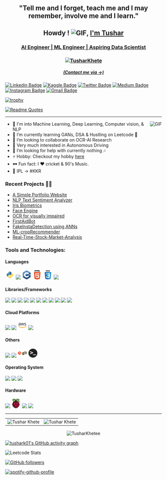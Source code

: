 <h2 align="center">"Tell me and I forget, teach me and I may remember, involve me and I learn."</h2>
<h2 align="center">Howdy ! <img height=30 width=30 alt="GIF" src="https://raw.githubusercontent.com/MartinHeinz/MartinHeinz/master/wave.gif" />, <a href="https://www.linkedin.com/in/tushar-khete-4016201a0/" target="_blank"> I'm Tushar</h2>

<h3 align="center"> AI Engineer | ML Engineer | Aspiring Data Scientist </h3>

<h3><p align="center"> <img src="https://komarev.com/ghpvc/?username=tushark01&label=Profile%20views&color=6805D3&style=flat" alt="TusharKhete" /> </p></h3>

<h5 align="center"><i>(Contact me via ->)</i></h5>


[![Linkedin Badge](https://img.shields.io/badge/-Tushar_Khete-blue?style=flat&logo=Linkedin&logoColor=white&link=https://www.linkedin.com/in/tushar-khete-4016201a0//)](https://www.linkedin.com/in/tushar-khete-4016201a0//)
[![Kaggle Badge](https://img.shields.io/badge/-Kaggle-1ca0f1?style=flat&labelColor=1ca0f1&logo=Kaggle&logoColor=white&link=https://www.kaggle.com/tusharkhete)](https://www.kaggle.com/tusharkhete)
[![Twitter Badge](https://img.shields.io/badge/-@KheteTushar-1ca0f1?style=flat&labelColor=1ca0f1&logo=twitter&logoColor=white&link=https://twitter.com/KheteTushar)](https://twitter.com/KheteTushar)
[![Medium Badge](https://img.shields.io/badge/-@tushakhete118-black?style=plastic&labelColor=000000&logo=Medium&link=https://medium.com/@tusharkhete118/)](https://medium.com/@tusharkhete118)
[![Instagram Badge](https://img.shields.io/badge/-imtushar__-purple?style=plastic&logo=instagram&logoColor=white&link=https://instagram.com/imtushar__/)](https://instagram.com/imtushar__)
[![Gmail Badge](https://img.shields.io/badge/-tusharkhete-c14438?style=flat&logo=Gmail&logoColor=white&link=mailto:tusharkhete118@gmail.com)](mailto:tusharkhete118@gmail.com)

[![trophy](https://github-profile-trophy.vercel.app/?username=tushark01&theme=darkhub)](https://github.com/tushark01/github-profile-trophy)

[![Readme Quotes](https://quotes-github-readme.vercel.app/api?type=horizontal&theme=dark)](https://github.com/tushark01/github-readme-quotes)

<!-- [<img src="https://github.com/sciencepal/sciencepal/blob/master/assets/discord-round.svg" width="3.5%"/>](https://discord.gg/MnUUbHe)
[<img src="https://img.icons8.com/color/48/000000/twitter.png" width="3.5%"/>](https://twitter.com/sciencepal)
[<img src="https://img.icons8.com/color/48/000000/linkedin.png" width="3.5%"/>](https://www.linkedin.com/in/adityapal1/)
[<img src="https://img.icons8.com/fluent/48/000000/facebook-new.png" width="3.5%"/>](https://www.facebook.com/sciencepal/)
[<img src="https://img.icons8.com/fluent/48/000000/instagram-new.png" width="3.5%"/>](https://www.instagram.com/aditya_sciencepal/)
<a href="mailto:aditya.pal.science@gmail.com"> <img src="https://img.icons8.com/fluent/48/000000/gmail.png" width="3.5%"/> </a> -->

---

<img align="right" alt="GIF" src="https://media.giphy.com/media/USV0ym3bVWQJJmNu3N/giphy.gif" />
<!-- <img align="right" alt="GIF" src="https://media.giphy.com/media/CVtNe84hhYF9u/giphy.gif" /> -->

- 🔭 I'm into Machine Learning, Deep Learning, Computer vision, & NLP
- 🌱 I’m currently learning GANs, DSA & Hustling on Leetcode 💪
- 👯 I’m looking to collaborate on OCR-AI Research
- 👏 Very much interested in Autonomous Driving
- 🤔 I’m looking for help with currently nothing 🎶
- ⚡ Hobby: Checkout my hobby [here](https://instagram.com/_atpixel_?utm_medium=copy_link)
- 🕶 Fun fact: I ❤ cricket & 90's Music.
- 🏏 IPL -> #KKR


### Recent Projects 🎉🎉
- [A Simple Portfolio Website](https://github.com/tushark01/tushark01.github.io)
- [NLP Text Sentiment Analyzer](https://github.com/tushark01/Text-Sentiment-Analyzer-Flask-app)
- [Iris Biometrics](https://github.com/tushark01/Iris-Biometrics)
- [Face Engine](https://github.com/tushark01/FaceEngine)
- [OCR for visually impaired](https://github.com/tushark01/OCR-gTTS-)
- [FirstAidBot](https://github.com/tushark01/First-Aid-ChatBot)
- [FakeInstaDetection using ANNs](https://github.com/tushark01/Fake_Instagram_Detection_Using_ANNs)
- [ML-cropRecommender](https://github.com/tushark01/ML-Crop-Recommender)
- [Real-Time-Stock-Market-Analysis](https://github.com/tushark01/Real-Time-Stock-Market-Analysis)



### Tools and Technologies:

#### Languages
<code><img height="30" src="https://raw.githubusercontent.com/github/explore/80688e429a7d4ef2fca1e82350fe8e3517d3494d/topics/python/python.png"></code>
<code><img height="30" src="https://cdn.iconscout.com/icon/free/png-512/c-programming-569564.png"></code>
<code><img height="30" src="https://raw.githubusercontent.com/github/explore/80688e429a7d4ef2fca1e82350fe8e3517d3494d/topics/cpp/cpp.png"></code>
<code><img height="30" src="https://raw.githubusercontent.com/github/explore/80688e429a7d4ef2fca1e82350fe8e3517d3494d/topics/html/html.png"></code>
<code><img height="30" src="https://raw.githubusercontent.com/github/explore/80688e429a7d4ef2fca1e82350fe8e3517d3494d/topics/css/css.png"></code>
<code><img height="30" src="https://ih1.redbubble.net/image.696005995.4114/st,small,507x507-pad,600x600,f8f8f8.jpg"></code>

#### Libraries/Frameworks
<code><img height="30" src="https://upload.wikimedia.org/wikipedia/commons/thumb/0/05/Scikit_learn_logo_small.svg/1280px-Scikit_learn_logo_small.svg.png"></code>
<code><img height="30" src="https://numpy.org/images/logos/numpy.svg"></code>
<code><img height="30" src="https://upload.wikimedia.org/wikipedia/commons/thumb/2/22/Pandas_mark.svg/1200px-Pandas_mark.svg.png"></code>
<code><img height="30" src="https://upload.wikimedia.org/wikipedia/commons/thumb/8/84/Matplotlib_icon.svg/1200px-Matplotlib_icon.svg.png"></code>
<code><img height="30" src="https://user-images.githubusercontent.com/315810/92161415-9e357100-edfe-11ea-917d-f9e33fd60741.png"></code>
<code><img height="30" src="https://www.pngitem.com/pimgs/m/31-310639_pytorch-logo-png-transparent-png.png"></code>
<code><img height="30" src="https://upload.wikimedia.org/wikipedia/commons/thumb/2/2d/Tensorflow_logo.svg/1200px-Tensorflow_logo.svg.png"></code>
<code><img height="30" src="https://ih1.redbubble.net/image.405700150.0170/st,small,507x507-pad,600x600,f8f8f8.u5.jpg"></code>
<code><img height="30" src="https://huggingface.co/favicon.ico"></code>
<code><img height="30" src="https://icon2.cleanpng.com/20180802/iwp/kisspng-flask-by-example-python-web-framework-bottle-lico-softwares-websites-press-services-product-5b634c8e416770.5741331515332343182679.jpg"></code>
<code><img height="30" src="https://icon-library.com/images/django-icon/django-icon-0.jpg"></code>

#### Cloud Platforms
<code><img height="30" src="https://colab.research.google.com/img/colab_favicon_256px.png"></code>
<code><img height="30" src="https://avatars2.githubusercontent.com/u/2810941?v=3&s=96"></code>
<code><img height="30" src="https://raw.githubusercontent.com/github/explore/80688e429a7d4ef2fca1e82350fe8e3517d3494d/topics/aws/aws.png"></code>
<code><img height="30" src="https://image.flaticon.com/icons/png/512/873/873107.png"></code>

#### Others
<code><img height="30" src="https://upload.wikimedia.org/wikipedia/commons/thumb/9/9a/Visual_Studio_Code_1.35_icon.svg/1024px-Visual_Studio_Code_1.35_icon.svg.png"></code>
<code><img height="30" src="https://www.psych.mcgill.ca/labs/mogillab/anaconda2/pkgs/anaconda-navigator-1.4.3-py27_0/lib/python2.7/site-packages/anaconda_navigator/static/images/anaconda-icon-1024x1024.png"></code>
<code><img height="30" src="https://raw.githubusercontent.com/github/explore/80688e429a7d4ef2fca1e82350fe8e3517d3494d/topics/git/git.png"></code>
<code><img height="30" src="https://raw.githubusercontent.com/github/explore/80688e429a7d4ef2fca1e82350fe8e3517d3494d/topics/terminal/terminal.png"></code>

#### Operating System
<code><img height="30" src="https://github.com/EgoistDeveloper/operating-system-logos/blob/master/src/48x48/UBT.png"></code>
<code><img height="30" src="https://github.com/EgoistDeveloper/operating-system-logos/blob/master/src/48x48/WIN.png"></code>
<code><img height="30" src="https://github.com/EgoistDeveloper/operating-system-logos/blob/master/src/48x48/mac.png?raw=true"></code>

#### Hardware
<code><img height="30" src="https://brandslogos.com/wp-content/uploads/images/large/arduino-logo-1.png"></code>
<code><img height="30" src="https://raw.githubusercontent.com/iiiypuk/rpi-icon/master/raspberry-pi-logo_resized_256.png"></code>
<code><img height="30" src="https://avatars.githubusercontent.com/u/47798062?s=200&v=4"></code>
<code><img height="30" src="https://www.saashub.com/images/app/service_logos/45/52b54fa6b6bc/large.png?1555655428"></code>

---
<table>
  <tr>
   
<td><img src="https://github-readme-stats.vercel.app/api?username=tushark01&include_all_commits=true&count_private=true&show_icons=true&line_height=20&title_color=7A7ADB&icon_color=2234AE&text_color=D3D3D3&bg_color=0,000000,130F40" alt="Tushar Khete" />
    <td><img src="https://github-readme-stats.vercel.app/api/top-langs?username=tushark01&show_icons=true&locale=en&layout=compact&title_color=7A7ADB&icon_color=2234AE&text_color=D3D3D3&bg_color=0,000000,130F40" alt="Tushar Khete" /></td>
  </tr>
</table>

<div align="center">
<p><img align="center" src="https://github-readme-streak-stats.herokuapp.com/?user=tushark01&theme=dark" alt="TusharKhetee" /></p>
  </div>

 [![tushark01's GitHub activity graph](https://activity-graph.herokuapp.com/graph?username=tushark01&theme=xcode)](https://git.io/tushark01)
 
 ![Leetcode Stats](https://leetcard.jacoblin.cool/AlphaKnight?ext=contest)
   

[![GitHub followers](https://img.shields.io/github/followers/tushark01.svg?style=social&label=Follow)](https://github.com/tushark01?tab=followers)

[![spotify-github-profile](https://spotify-github-profile.vercel.app/api/view?uid=vepipg5ig54u4umgne1tk48pk&cover_image=true&theme=novatorem&bar_color=53b14f&bar_color_cover=false)](https://github.com/tushark01/spotify-github-profile)
